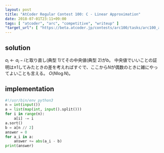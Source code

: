 ```yaml
---
layout: post
title: "AtCoder Regular Contest 100: C - Linear Approximation"
date: 2018-07-01T23:11+09:00
tags: [ "atcoder", "arc", "competitive", "writeup" ]
"target_url": [ "https://beta.atcoder.jp/contests/arc100/tasks/arc100_a" ]
---
```


## solution

<span>$a_i \gets a_i - i$</span>と取り直し(典型 1)てその中央値(典型 2)が$b$。
中央値でいいことの証明は$\pm 1$してみたときの差を考えればすぐで、ここから$N$が偶数のときに雑にやってよいことも言える。
$O(N \log N)$。

## implementation

``` python
#!/usr/bin/env python3
n = int(input())
a = list(map(int, input().split()))
for i in range(n):
    a[i] -= i
a.sort()
b = a[n // 2]
answer = 0
for a_i in a:
    answer += abs(a_i - b)
print(answer)
```
